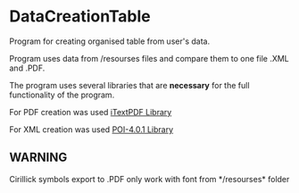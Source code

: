 # DataCreationTable
Program for creating organised table from user's data. 

Program uses data from /resourses files and compare them to one file .XML and .PDF.

The program uses several libraries that are **necessary** for the full functionality of the program.

For PDF creation was used [iTextPDF Library](https://search.maven.org/classic/#search%7Cga%7C1%7Ca%3A%22itextpdf%22)

For XML creation was used [POI-4.0.1 Library](http://apache-mirror.rbc.ru/pub/apache/poi/release/bin/poi-bin-4.0.1-20181203.zip)

<h2> WARNING </h2>
Cirillick symbols export to .PDF only work with font from */resourses* folder
